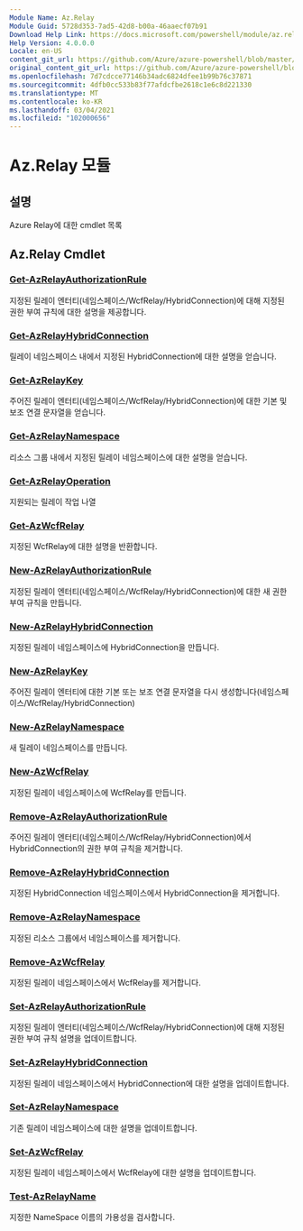 ```yaml
---
Module Name: Az.Relay
Module Guid: 5728d353-7ad5-42d8-b00a-46aaecf07b91
Download Help Link: https://docs.microsoft.com/powershell/module/az.relay
Help Version: 4.0.0.0
Locale: en-US
content_git_url: https://github.com/Azure/azure-powershell/blob/master/src/Relay/Relay/help/Az.Relay.md
original_content_git_url: https://github.com/Azure/azure-powershell/blob/master/src/Relay/Relay/help/Az.Relay.md
ms.openlocfilehash: 7d7cdcce77146b34adc6824dfee1b99b76c37871
ms.sourcegitcommit: 4dfb0cc533b83f77afdcfbe2618c1e6c8d221330
ms.translationtype: MT
ms.contentlocale: ko-KR
ms.lasthandoff: 03/04/2021
ms.locfileid: "102000656"
---
```

# Az.Relay 모듈
## 설명
Azure Relay에 대한 cmdlet 목록

## Az.Relay Cmdlet
### [Get-AzRelayAuthorizationRule](Get-AzRelayAuthorizationRule.md)
지정된 릴레이 엔터티(네임스페이스/WcfRelay/HybridConnection)에 대해 지정된 권한 부여 규칙에 대한 설명을 제공합니다.

### [Get-AzRelayHybridConnection](Get-AzRelayHybridConnection.md)
릴레이 네임스페이스 내에서 지정된 HybridConnection에 대한 설명을 얻습니다.

### [Get-AzRelayKey](Get-AzRelayKey.md)
주어진 릴레이 엔터티(네임스페이스/WcfRelay/HybridConnection)에 대한 기본 및 보조 연결 문자열을 얻습니다.

### [Get-AzRelayNamespace](Get-AzRelayNamespace.md)
리소스 그룹 내에서 지정된 릴레이 네임스페이스에 대한 설명을 얻습니다.

### [Get-AzRelayOperation](Get-AzRelayOperation.md)
지원되는 릴레이 작업 나열

### [Get-AzWcfRelay](Get-AzWcfRelay.md)
지정된 WcfRelay에 대한 설명을 반환합니다.

### [New-AzRelayAuthorizationRule](New-AzRelayAuthorizationRule.md)
지정된 릴레이 엔터티(네임스페이스/WcfRelay/HybridConnection)에 대한 새 권한 부여 규칙을 만듭니다.

### [New-AzRelayHybridConnection](New-AzRelayHybridConnection.md)
지정된 릴레이 네임스페이스에 HybridConnection을 만듭니다.

### [New-AzRelayKey](New-AzRelayKey.md)
주어진 릴레이 엔터티에 대한 기본 또는 보조 연결 문자열을 다시 생성합니다(네임스페이스/WcfRelay/HybridConnection)

### [New-AzRelayNamespace](New-AzRelayNamespace.md)
새 릴레이 네임스페이스를 만듭니다.

### [New-AzWcfRelay](New-AzWcfRelay.md)
지정된 릴레이 네임스페이스에 WcfRelay를 만듭니다.

### [Remove-AzRelayAuthorizationRule](Remove-AzRelayAuthorizationRule.md)
주어진 릴레이 엔터티(네임스페이스/WcfRelay/HybridConnection)에서 HybridConnection의 권한 부여 규칙을 제거합니다.

### [Remove-AzRelayHybridConnection](Remove-AzRelayHybridConnection.md)
지정된 HybridConnection 네임스페이스에서 HybridConnection을 제거합니다.

### [Remove-AzRelayNamespace](Remove-AzRelayNamespace.md)
지정된 리소스 그룹에서 네임스페이스를 제거합니다. 

### [Remove-AzWcfRelay](Remove-AzWcfRelay.md)
지정된 릴레이 네임스페이스에서 WcfRelay를 제거합니다.

### [Set-AzRelayAuthorizationRule](Set-AzRelayAuthorizationRule.md)
지정된 릴레이 엔터티(네임스페이스/WcfRelay/HybridConnection)에 대해 지정된 권한 부여 규칙 설명을 업데이트합니다.

### [Set-AzRelayHybridConnection](Set-AzRelayHybridConnection.md)
지정된 릴레이 네임스페이스에서 HybridConnection에 대한 설명을 업데이트합니다.

### [Set-AzRelayNamespace](Set-AzRelayNamespace.md)
기존 릴레이 네임스페이스에 대한 설명을 업데이트합니다.

### [Set-AzWcfRelay](Set-AzWcfRelay.md)
지정된 릴레이 네임스페이스에서 WcfRelay에 대한 설명을 업데이트합니다.

### [Test-AzRelayName](Test-AzRelayName.md)
지정한 NameSpace 이름의 가용성을 검사합니다.

